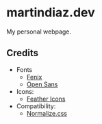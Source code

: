 # martindiaz.dev
My personal webpage.

## Credits
- Fonts
   - [Fenix](https://fonts.google.com/specimen/Fenix)
   - [Open Sans](https://fonts.google.com/specimen/Open+Sans)
- Icons:
   - [Feather Icons](https://feathericons.com/)
- Compatibility:
   - [Normalize.css](https://github.com/necolas/normalize.css)
